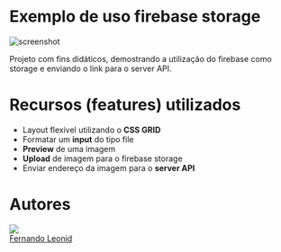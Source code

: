 # Exemplo de uso firebase storage

![screenshot](https://user-images.githubusercontent.com/42476943/202198206-089cba0f-03cc-4ecb-9bc0-c256ed1226a7.png?s=100)

Projeto com fins didáticos, demostrando a utilização do firebase como storage e enviando o link para o server API.

# Recursos (features) utilizados
* Layout flexivel utilizando o **CSS GRID**
* Formatar um **input** do tipo file
* **Preview** de uma imagem
* **Upload** de imagem para o firebase storage
* Enviar endereço da imagem para o **server API**


# Autores
![](https://avatars.githubusercontent.com/u/42476943?v=4&s=100)<br>
[Fernando Leonid](https://github.com/fernandoleonid)

